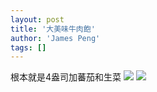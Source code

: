 ```yaml
---
layout: post
title: '大美味牛肉飽'
author: 'James Peng'
tags: []
---
```


根本就是4盎司加蕃茄和生菜
[![](https://lh4.googleusercontent.com/-m89h66krna8/UDCyew08fAI/AAAAAAAAOAE/wpu30g4t5aU/s640/blogger-image-185463668.jpg)](https://lh4.googleusercontent.com/-m89h66krna8/UDCyew08fAI/AAAAAAAAOAE/wpu30g4t5aU/s640/blogger-image-185463668.jpg)
[![](https://lh6.googleusercontent.com/-sLu-TxNRo_w/UDCyg30qD4I/AAAAAAAAOAM/cCp5KHQB1kk/s640/blogger-image-1676393852.jpg)](https://lh6.googleusercontent.com/-sLu-TxNRo_w/UDCyg30qD4I/AAAAAAAAOAM/cCp5KHQB1kk/s640/blogger-image-1676393852.jpg)
